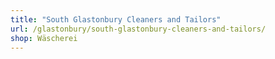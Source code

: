 ```yaml
---
title: "South Glastonbury Cleaners and Tailors"
url: /glastonbury/south-glastonbury-cleaners-and-tailors/
shop: Wäscherei
---
```

